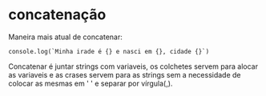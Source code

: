 # concatenação 

Maneira mais atual de concatenar:
```
console.log(`Minha irade é {} e nasci em {}, cidade {}`)
```
Concatenar é juntar strings com variaveis, os colchetes servem para alocar as variaveis e as crases servem para as strings sem a necessidade de colocar as mesmas em ' ' e separar por vírgula(,).
